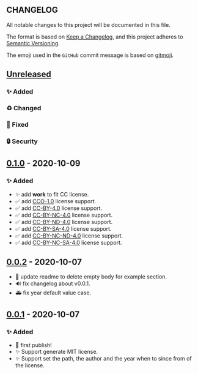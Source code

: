 ## CHANGELOG

All notable changes to this project will be documented in this file.

The format is based on [Keep a Changelog](https://keepachangelog.com/en/1.0.0/),
and this project adheres to [Semantic Versioning](https://semver.org/spec/v2.0.0.html).

The emoji used in the `GitHub` commit message is based on [gitmoji](https://gitmoji.carloscuesta.me/).

## [Unreleased]

### ✨ Added

### ♻️ Changed

### 🐛 Fixed

### 🔒 Security

## [0.1.0] - 2020-10-09

### ✨ Added

- ✨ add **work** to fit CC license.
- ✅ add [CCO-1.0](./.github/workflows/CC0-1.0.yml) license support.
- ✅ add [CC-BY-4.0](./.github/workflows/CC-BY-4.0.yml) license support.
- ✅ add [CC-BY-NC-4.0](./.github/workflows/CC-BY-NC-4.0.yml) license support.
- ✅ add [CC-BY-ND-4.0](.github/workflows/CC-BY-ND-4.0.yml) license support.
- ✅ add [CC-BY-SA-4.0](.github/workflows/CC-BY-SA-4.0.yml) license support.
- ✅ add [CC-BY-NC-ND-4.0](.github/workflows/CC-BY-NC-ND-4.0.yml) license support.
- ✅ add [CC-BY-NC-SA-4.0](.github/workflows/CC-BY-NC-SA-4.0.yml) license support.

## [0.0.2] - 2020-10-07

- 📝 update readme to delete empty body for example section.
- 🔊 fix changelog about v0.0.1.
- 🚑 fix year default value case.

## [0.0.1] - 2020-10-07

### ✨ Added

- 🎉 first publish!
- ✨ Support generate MIT license.
- ✨ Support set the path, the author and the year when to since from of the license.

[unreleased]: https://github.com/olivierlacan/keep-a-changelog/compare/v0.1.0...HEAD
[0.1.0]: https://github.com/mindsers/changelog-reader-action/compare/v0.1.0
[0.0.2]: https://github.com/mindsers/changelog-reader-action/compare/v0.0.2
[0.0.1]: https://github.com/mindsers/changelog-reader-action/compare/v0.0.1
